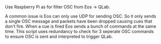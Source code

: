 Use Raspberry Pi as for filter OSC from Eos -> QLab.

A common issue is Eos can only use UDP for sending OSC. So it only sends a single OSC message and packets have been dropped causing cues that don't fire. When a cue is fired Eos sends a bunch of commands at the same time. This script uses redundancy to check for 3 seperate OSC commands to ensure OSC is sent and interpreted to trigger QLab.